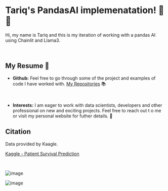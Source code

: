 # Tariq's PandasAI implemenatation! 🚀🤖

Hi, my name is Tariq and this is my iteration of working with a pandas AI using Chainlit and Llama3.

<br/>

## My Resume 🔗

- **Github:** Feel free to go through some of the project and examples of code I have worked with. [My Repositories](https://github.com/subzero11) 📚

<br/>

- **Interests:** I am eager to work with data scientists, developers and other professional on new and exciting projects.  Feel free to reach out t o me or visit my personal website for futher details.  💬


## Citation

Data provided by Kaagle.

[Kaggle - Patient Survival Prediction](https://www.kaggle.com/datasets/mitishaagarwal/patient)

<br/>

![image](https://github.com/subzero11/Pandas_AI/assets/16353348/c14dfee9-30d4-494a-8a26-74425ef19e70)

![image](https://github.com/subzero11/Pandas_AI/assets/16353348/ab5b0bbd-9fd0-4359-9811-2494ff202afd)



